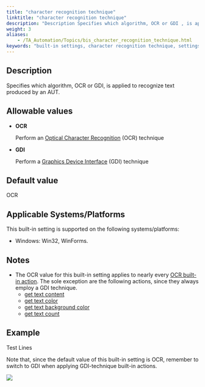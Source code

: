 ```yaml
--- 
title: "character recognition technique"
linktitle: "character recognition technique"
description: "Description Specifies which algorithm, OCR or GDI , is applied to recognize text produced by an AUT. Allowable values OCR Perform an Optical Character Recognition (OCR) technique GDI Perform a ..."
weight: 3
aliases: 
    - /TA_Automation/Topics/bis_character_recognition_technique.html
keywords: "built-in settings, character recognition technique, settings, click method (settings), character recognition technique, specify which character recognition technique is applied, choose technique for character recognition, apply optical character recognition technique, apply graphic device interface"
---
```


## Description

Specifies which algorithm, OCR or GDI, is applied to recognize text produced by an AUT.

## Allowable values

-   **OCR**

    Perform an [Optical Character Recognition](/automation-guide/action-based-testing-language/the-test-language/text-recognition-techniques) \(OCR\) technique

-   **GDI**

    Perform a [Graphics Device Interface](/automation-guide/action-based-testing-language/the-test-language/text-recognition-techniques) \(GDI\) technique


## Default value

OCR

## Applicable Systems/Platforms  

This built-in setting is supported on the following systems/platforms:

-   Windows: Win32, WinForms.

## Notes

-   The OCR value for this built-in setting applies to nearly every [OCR built-in action](/automation-guide/action-based-testing-language/built-in-actions/user-interface-actions/optical-character-recognition/). The sole exception are the following actions, since they always employ a GDI technique.
    -   [get text content](/automation-guide/action-based-testing-language/built-in-actions/user-interface-actions/optical-character-recognition/get-text-content)
    -   [get text color](/automation-guide/action-based-testing-language/built-in-actions/user-interface-actions/optical-character-recognition/get-text-color)
    -   [get text background color](/automation-guide/action-based-testing-language/built-in-actions/user-interface-actions/optical-character-recognition/get-text-background-color)
    -   [get text count](/automation-guide/action-based-testing-language/built-in-actions/user-interface-actions/optical-character-recognition/get-text-count)

## Example

Test Lines

Note that, since the default value of this built-in setting is OCR, remember to switch to GDI when applying GDI-technique built-in actions.

![](/images/TA_Automation/Images/bis_character_recognition_technique_pgm.png)



